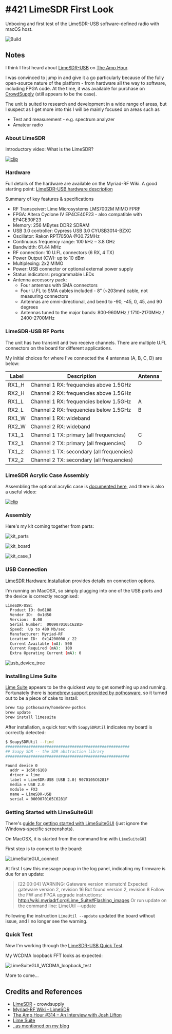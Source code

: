 # #421 LimeSDR First Look

Unboxing and first test of the LimeSDR-USB software-defined radio with macOS host.

![Build](./assets/FirstLook_build.jpg?raw=true)

## Notes

I think I first heard about [LimeSDR-USB](https://wiki.myriadrf.org/LimeSDR-USB) on
[The Amp Hour](https://theamphour.com/314-an-interview-with-josh-lifton/).

I was convinced to jump in and give it a go particularly because
of the fully open-source nature of the platform - from hardware all the way to
software, including FPGA code. At the time, it was
available for purchase on [CrowdSupply](https://www.crowdsupply.com/lime-micro/limesdr) (still appears to be the case).

The unit is suited to research and development in a wide range of areas,
but I suspect as I get more into this I will be mainly focused on areas such as

* Test and measurement - e.g. spectrum analyzer
* Amateur radio

### About LimeSDR

Introductory video: What is the LimeSDR?

[![clip](https://img.youtube.com/vi/LnJLiOCEq9I/0.jpg)](https://www.youtube.com/watch?v=LnJLiOCEq9I)

### Hardware

Full details of the hardware are available on the Myriad-RF Wiki.
A good starting point: [LimeSDR-USB hardware description](https://wiki.myriadrf.org/LimeSDR-USB_hardware_description)

Summary of key features & specifications

* RF Transceiver: Lime Microsystems LMS7002M MIMO FPRF
* FPGA: Altera Cyclone IV EP4CE40F23 - also compatible with EP4CE30F23
* Memory: 256 MBytes DDR2 SDRAM
* USB 3.0 controller: Cypress USB 3.0 CYUSB3014-BZXC
* Oscillator: Rakon RPT7050A @30.72MHz
* Continuous frequency range: 100 kHz – 3.8 GHz
* Bandwidth: 61.44 MHz
* RF connection: 10 U.FL connectors (6 RX, 4 TX)
* Power Output (CW): up to 10 dBm
* Multiplexing: 2x2 MIMO
* Power: USB connector or optional external power supply
* Status indicators: programmable LEDs
* Antenna accessory pack:
    * Four antennas with SMA connectors
    * Four U.FL to SMA cables included - 8” (~203mm) cable, not measuring connectors
    * Antennas are omni-directional, and bend to -90, -45, 0, 45, and 90 degrees
    * Antennas tuned to the major bands: 800-960MHz / 1710-2170MHz / 2400-2700MHz

### LimeSDR-USB RF Ports

The unit has two transmit and two receive channels. There are multiple U.FL connectors
on the board for different applications.

My initial choices for where I've connected
the 4 antennas (A, B, C, D) are below:

| Label | Description                               | Antenna    |
|-------|-------------------------------------------|------------|
| RX1_H | Channel 1 RX: frequencies above 1.5GHz    |            |
| RX2_H | Channel 2 RX: frequencies above 1.5GHz    |            |
| RX1_L | Channel 1 RX: frequencies below 1.5GHz    | A          |
| RX2_L | Channel 2 RX: frequencies below 1.5GHz    | B          |
| RX1_W | Channel 1 RX: wideband                    |            |
| RX2_W | Channel 2 RX: wideband                    |            |
| TX1_1 | Channel 1 TX: primary (all frequencies)   | C          |
| TX2_1 | Channel 2 TX: primary (all frequencies)   | D          |
| TX1_2 | Channel 1 TX: secondary (all frequencies) |            |
| TX2_2 | Channel 2 TX: secondary (all frequencies) |            |

### LimeSDR Acrylic Case Assembly

Assembling the optional acrylic case is [documented here](https://github.com/myriadrf/LimeSDR-USB_acrylic_case#assembly),
and there is also a useful video:

[![clip](https://img.youtube.com/vi/4QyM0tKj0Co/0.jpg)](https://www.youtube.com/watch?v=4QyM0tKj0Co)

### Assembly

Here's my kit coming together from parts:

![kit_parts](./assets/kit_parts.jpg?raw=true)

![kit_board](./assets/kit_board.jpg?raw=true)

![kit_case_1](./assets/kit_case_1.jpg?raw=true)

### USB Connection

[LimeSDR Hardware Installation](https://wiki.myriadrf.org/LimeSDR_Hardware_Installation) provides details on connection options.

I'm running on MacOSX, so simply plugging into one of the USB ports and the device is correctly recognised:

```sh
LimeSDR-USB:
  Product ID: 0x6108
  Vendor ID:  0x1d50
  Version:  0.00
  Serial Number:  0009070105C6281F
  Speed:  Up to 480 Mb/sec
  Manufacturer: Myriad-RF
  Location ID:  0x14200000 / 22
  Current Available (mA): 500
  Current Required (mA):  100
  Extra Operating Current (mA): 0
```

![usb_device_tree](./assets/usb_device_tree.png?raw=true)

### Installing Lime Suite

[Lime Suite](https://wiki.myriadrf.org/Lime_Suite) appears to be the quickest way to get something up and running.
Fortunately there is [homebrew support provided by pothosware](https://github.com/pothosware/homebrew-pothos/wiki),
so it turned out to be a piece of cake to install:

```sh
brew tap pothosware/homebrew-pothos
brew update
brew install limesuite
```

After installation, a quick test with `SoapySDRUtil` indicates my board is correctly detected:

```sh
$ SoapySDRUtil --find
######################################################
## Soapy SDR -- the SDR abstraction library
######################################################

Found device 0
  addr = 1d50:6108
  driver = lime
  label = LimeSDR-USB [USB 2.0] 9070105C6281F
  media = USB 2.0
  module = FX3
  name = LimeSDR-USB
  serial = 0009070105C6281F
```

### Getting Started with LimeSuiteGUI

There's [guide for getting started with LimeSuiteGUI](https://wiki.myriadrf.org/Getting_Started_with_LimeSDR-USB_and_LimeSuiteGUI)
(just ignore the Windows-specific screenshots).

On MacOSX, it is started from the command line with `LimeSuiteGUI`

First step is to connect to the board:

![LimeSuiteGUI_connect](./assets/LimeSuiteGUI_connect.png?raw=true)

At first I saw this message popup in the log panel, indicating my firmware is due for an update:

> [22:00:04] WARNING: Gateware version mismatch!
> Expected gateware version 2, revision 16
> But found version 2, revision 8
> Follow the FW and FPGA upgrade instructions:
> <http://wiki.myriadrf.org/Lime_Suite#Flashing_images>
> Or run update on the command line: LimeUtil --update

Following the instruction `LimeUtil --update` updated the board without issue, and I no longer see the warning.

### Quick Test

Now I'm working through the [LimeSDR-USB Quick Test](https://wiki.myriadrf.org/LimeSDR-USB_Quick_Test).

My WCDMA loopback FFT looks as expected:

![LimeSuiteGUI_WCDMA_loopback_test](./assets/LimeSuiteGUI_WCDMA_loopback_test.png?raw=true)

More to come...

## Credits and References

* [LimeSDR](https://www.crowdsupply.com/lime-micro/limesdr) - crowdsupply
* [Myriad-RF Wiki - LimeSDR](https://wiki.myriadrf.org/LimeSDR)
* [The Amp Hour #314 – An Interview with Josh Lifton](https://theamphour.com/314-an-interview-with-josh-lifton/)
* [Lime Suite](https://wiki.myriadrf.org/Lime_Suite)
* [..as mentioned on my blog](https://blog.tardate.com/2018/10/leap421-limesdr-first-look.html)
